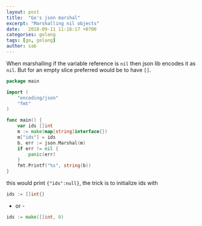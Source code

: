 ```yaml
---
layout: post
title:  "Go's json marshal"
excerpt: "Marshalling nil objects"
date:   2018-09-11 11:16:17 +0700
categories: golang
tags: [go, golang]
author: sab
---
```


When marshalling if the variable reference is `nil` then json lib encodes it as
`nil`.  But for an empty slice preferred would be to have `[]`.

```go
package main

import (
	"encoding/json"
	"fmt"
)

func main() {
	var ids []int
	m := make(map[string]interface{})
	m["ids"] = ids
	b, err := json.Marshal(m)
	if err != nil {
		panic(err)
	}
	fmt.Printf("%s", string(b))
}
```

this would print `{"ids":null}`, the trick is to initialize ids with 

```go
ids := []int{}
```
- or -

```go
ids := make([]int, 0)
```
